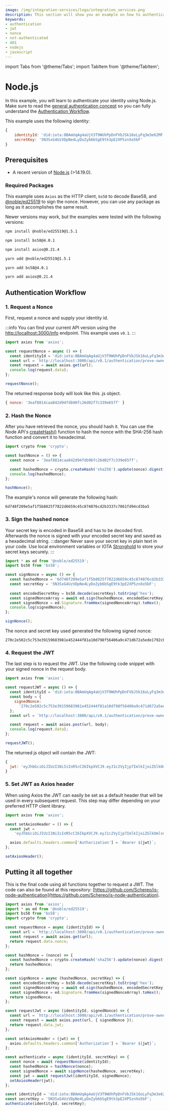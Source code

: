 ```yaml
---
image: /img/integration-services/logo/integration_services.png
description: This section will show you an example on how to authenticate using Node.js.
keywords:
- authentication
- jwt
- nonce
- not-authenticated
- 401
- nodejs
- javascript
---
```


import Tabs from '@theme/Tabs';
import TabItem from '@theme/TabItem';

# Node.js

In this example, you will learn to authenticate your identity using Node.js. Make sure to read the [general authentication concept](https://wiki.iota.org/integration-services/authentication) so you can fully understand the [Authentication Workflow](https://wiki.iota.org/integration-services/authentication#authentication-workflow).

This example uses the following identity: 

```js
{
    identityId: 'did:iota:8BAmUqAg4aUjV3T9WUhPpDnFVbJSk16oLyFq3m3e62MF',
    secretKey: '5N3SxG4UzVDpNe4LyDoZyb6bSgE9tk3pE2XP5znXo5bF'
}
```

## Prerequisites 

* A recent version of [Node.js](https://nodejs.org/en/download/) (>14.19.0).

### Required Packages 


This example uses `Axios` as the HTTP client, `bs58` to decode Base58, and [@noble/ed25519](https://www.npmjs.com/package/noble-ed25519) to sign the nonce. However, you can use any package as long as it accomplishes the same result.

Newer versions may work, but the examples were tested with the following versions:

<Tabs>
<TabItem value="npm" label="npm">

```bash
npm install @noble/ed25519@1.5.1
```

```bash
npm install bs58@4.0.1
```

```bash
npm install axios@0.21.4
```

</TabItem>
<TabItem value="yarn" label="Yarn">

```bash
yarn add @noble/ed25519@1.5.1
```

```bash
yarn add bs58@4.0.1
```

```bash
yarn add axios@0.21.4
```

</TabItem>
</Tabs>

## Authentication Workflow

### 1. Request a Nonce

First, request a nonce and supply your identity id.

:::info
You can find your current API version using the [http://localhost:3000/info](http://localhost:3000/info) endpoint. This example uses `v0.1`.
:::
```js title="./authenticate.js"
import axios from 'axios';

const requestNonce = async () => {
  const identityId = 'did:iota:8BAmUqAg4aUjV3T9WUhPpDnFVbJSk16oLyFq3m3e62MF';
  const url = `http://localhost:3000/api/v0.1/authentication/prove-ownership/${identityId}`
  const request = await axios.get(url);
  console.log(request.data);
};

requestNonce();
```

The returned response body  will look like this .js object.
```js
{ nonce: '3eaf8814caa842d94fdb96fc26d02f7c339e65ff' }
```

### 2. Hash the Nonce

After you have retrieved the nonce, you should hash it. You can use the Node API's [createHash()](https://nodejs.org/api/crypto.html#hashupdatedata-inputencoding) function to hash the nonce with the SHA-256 hash function and convert it to hexadecimal.
```js title="./authenticate.js"
import crypto from 'crypto';

const hashNonce = () => {
  const nonce = '3eaf8814caa842d94fdb96fc26d02f7c339e65ff';

  const hashedNonce = crypto.createHash('sha256').update(nonce).digest('hex');
  console.log(hashedNonce);
};

hashNonce();
```
The example's nonce will generate the following hash:
```
6d748f209e5af1f5b8825f7822d6659c45c874076cd2b3337c7861fd94cd3ba5
```

### 3. Sign the hashed nonce
Your secret key is encoded in Base58 and has to be decoded first. Afterwards the nonce is signed with your encoded secret key and saved as a hexadecimal string.
:::danger
Never save your secret key in plain text in your code. Use local environment variables or IOTA [Stronghold](https://wiki.iota.org/stronghold.rs/welcome) to store your secret keys securely.
:::

```js title="./authenticate.js"
import * as ed from '@noble/ed25519';
import bs58 from 'bs58';

const signNonce = async () => {
  const hashedNonce = '6d748f209e5af1f5b8825f7822d6659c45c874076cd2b3337c7861fd94cd3ba5';
  const secretKey = '5N3SxG4UzVDpNe4LyDoZyb6bSgE9tk3pE2XP5znXo5bF';
  
  const encodedSecretKey = bs58.decode(secretKey).toString('hex');
  const signedNonceArray = await ed.sign(hashedNonce, encodedSecretKey);
  const signedNonce = ed.Signature.fromHex(signedNonceArray).toHex();
  console.log(signedNonce);
};

signNonce();
```

The nonce and secret key used generated the following signed nonce:
```
270c2e502c5c753e39159683981e452444f81a10d798f56406a9c471d672a5ede1792cb7f97d4f9c9efeec7bf35577dd1f8482afca7e3710291868a65bf91e07
```

### 4. Request the JWT
The last step is to request the JWT. Use the following code snippet with your signed nonce in the request body.
```js title="./authenticate.js"
import axios from 'axios';

const requestJWT = async () => {
  const identityId = 'did:iota:8BAmUqAg4aUjV3T9WUhPpDnFVbJSk16oLyFq3m3e62MF';
  const body = {
    signedNonce:
      '270c2e502c5c753e39159683981e452444f81a10d798f56406a9c471d672a5ede1792cb7f97d4f9c9efeec7bf35577dd1f8482afca7e3710291868a65bf91e07'
  };
  const url = `http://localhost:3000/api/v0.1/authentication/prove-ownership/${identityId}`;

  const request = await axios.post(url, body);
  console.log(request.data);
};

requestJWT();
```

The returned js object will contain the JWT:
```js
{
  jwt: 'eyJhbGciOiJIUzI1NiIsInR5cCI6IkpXVCJ9.eyJ1c2VyIjp7ImlkIjoiZGlkOmlvdGE6OEJBbVVxQWc0YVVqVjNUOVdVaFBwRG5GVmJKU2sxNm9MeUZxM20zZTYyTUYiLCJwdWJsaWNLZXkiOiI3WFRYVlJ5M0cxTVhjbURrejJiUUNiV3B2OEF6b1FSZ3hHdjVtRG0xRkoxdCIsInVzZXJuYW1lIjoiVGltMTIzNDUiLCJyZWdpc3RyYXRpb25EYXRlIjoiMjAyMi0wMi0xOFQwNzo0ODo0NSswMTowMCIsImNsYWltIjp7InR5cGUiOiJQZXJzb24ifSwicm9sZSI6IlVzZXIifSwiaWF0IjoxNjQ1MTc3OTg1LCJleHAiOjE2NDUyNjQzODV9.-O2UpPyfWOvtLV2cUF9fPVhgCGDCVwFU9zXrpn_uKU0'
}
```

### 5. Set JWT as Axios header
When using Axios the JWT can easily be set as a default header that will be used in every subsequent request. This step may differ depending on your preferred HTTP client library.
```js title="./authenticate.js"
import axios from 'axios';

const setAxiosHeader = () => {
  const jwt =
    'eyJhbGciOiJIUzI1NiIsInR5cCI6IkpXVCJ9.eyJ1c2VyIjp7ImlkIjoiZGlkOmlvdGE6OEJBbVVxQWc0YVVqVjNUOVdVaFBwRG5GVmJKU2sxNm9MeUZxM20zZTYyTUYiLCJwdWJsaWNLZXkiOiI3WFRYVlJ5M0cxTVhjbURrejJiUUNiV3B2OEF6b1FSZ3hHdjVtRG0xRkoxdCIsInVzZXJuYW1lIjoiVGltMTIzNDUiLCJyZWdpc3RyYXRpb25EYXRlIjoiMjAyMi0wMi0xOFQwNzo0ODo0NSswMTowMCIsImNsYWltIjp7InR5cGUiOiJQZXJzb24ifSwicm9sZSI6IlVzZXIifSwiaWF0IjoxNjQ1MTc3OTg1LCJleHAiOjE2NDUyNjQzODV9.-O2UpPyfWOvtLV2cUF9fPVhgCGDCVwFU9zXrpn_uKU0';

  axios.defaults.headers.common['Authorization'] = `Bearer ${jwt}`;
};

setAxiosHeader();
```
##  Putting it all together
This is the final code using all functions together to request a JWT.
The code can also be found at this repository: [https://github.com/Schereo/is-node-authentication](https://github.com/Schereo/is-node-authentication).

```js title="./authenticate.js"
import axios from 'axios';
import * as ed from '@noble/ed25519';
import bs58 from 'bs58';
import crypto from 'crypto';

const requestNonce = async (identityId) => {
  const url = `http://localhost:3000/api/v0.1/authentication/prove-ownership/${identityId}`;
  const request = await axios.get(url);
  return request.data.nonce;
};

const hashNonce = (nonce) => {
  const hashedNonce = crypto.createHash('sha256').update(nonce).digest('hex');
  return hashedNonce;
};

const signNonce = async (hashedNonce, secretKey) => {
  const encodedSecretKey = bs58.decode(secretKey).toString('hex');
  const signedNonceArray = await ed.sign(hashedNonce, encodedSecretKey);
  const signedNonce = ed.Signature.fromHex(signedNonceArray).toHex();
  return signedNonce;
};

const requestJwt = async (identityId, signedNonce) => {
  const url = `http://localhost:3000/api/v0.1/authentication/prove-ownership/${identityId}`;
  const request = await axios.post(url, { signedNonce });
  return request.data.jwt;
};

const setAxiosHeader = (jwt) => {
  axios.defaults.headers.common['Authorization'] = `Bearer ${jwt}`;
};

const authenticate = async (identityId, secretKey) => {
  const nonce = await requestNonce(identityId);
  const hashedNonce = hashNonce(nonce);
  const signedNonce = await signNonce(hashedNonce, secretKey);
  const jwt = await requestJwt(identityId, signedNonce);
  setAxiosHeader(jwt);
};

const identityId = 'did:iota:8BAmUqAg4aUjV3T9WUhPpDnFVbJSk16oLyFq3m3e62MF';
const secretKey = '5N3SxG4UzVDpNe4LyDoZyb6bSgE9tk3pE2XP5znXo5bF';
authenticate(identityId, secretKey);

```

